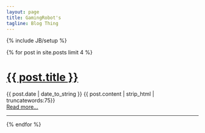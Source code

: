 ```yaml
---
layout: page
title: GamingRobot's
tagline: Blog Thing
---
```

{% include JB/setup %}

{% for post in site.posts limit 4 %}
<h1><a href="{{ BASE_PATH }}{{ post.url }}">{{ post.title }}</a></h1>
<span>{{ post.date | date_to_string }}</span>
{{ post.content | strip_html | truncatewords:75}}
<br>
  <a href="{{ post.url }}">Read more...</a>
<br>
<hr>
{% endfor %}
